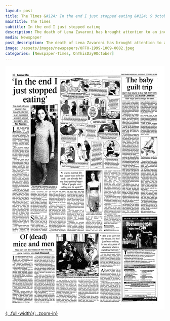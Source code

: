 ```yaml
---
layout: post
title: The Times &#124; In the end I just stopped eating &#124; 9 October 1999
maintitle: The Times
subtitle: In the end I just stopped eating
description: The death of Lena Zavaroni has brought attention to an increasing problem among teenagers, says Tim Teeman.
media: Newspaper
post_description: The death of Lena Zavaroni has brought attention to an increasing problem among teenagers, says Tim Teeman.
image: /assets/images/newspapers/0FFO-1999-1009-0082.jpeg
categories: [Newspaper-Times, OnThisDay9October]
---
```


[![](/assets/images/newspapers/0FFO-1999-1009-0082.jpeg){: .full-width}{: .zoom-in}](/assets/images/newspapers/0FFO-1999-1009-0082.jpeg)

